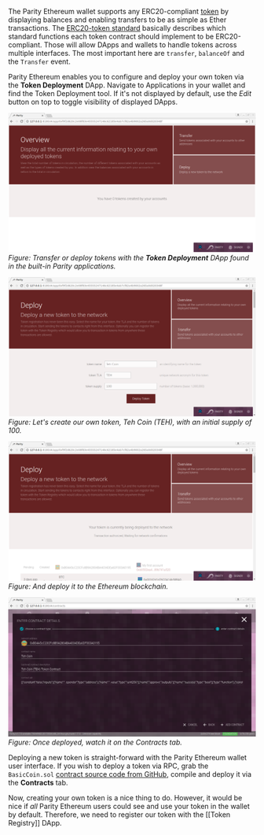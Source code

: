 The Parity Ethereum wallet supports any ERC20-compliant [token](Tokens) by displaying balances and enabling transfers to be as simple as Ether transactions. The [ERC20-token standard](https://github.com/ethereum/EIPs/issues/20) basically describes which standard functions each token contract should implement to be ERC20-compliant. Those will allow DApps and wallets to handle tokens across multiple interfaces. The most important here are `transfer`, `balanceOf` and the `Transfer` event.

Parity Ethereum enables you to configure and deploy your own token via the **Token Deployment** DApp. Navigate to Applications in your wallet and find the Token Deployment tool. If it's not displayed by default, use the _Edit_ button on top to toggle visibility of displayed DApps.

![dapps-tokendeploy-0](./images/dapps-tokendeploy-0.png)
_Figure: Transfer or deploy tokens with the **Token Deployment** DApp found in the built-in Parity applications._

![dapps-tokendeploy-1](./images/dapps-tokendeploy-1.png)
_Figure: Let's create our own token, Teh Coin (TEH), with an initial supply of 100._

![dapps-tokendeploy-2](./images/dapps-tokendeploy-2.png)
_Figure: And deploy it to the Ethereum blockchain._

![dapps-tokendeploy-4](./images/dapps-tokendeploy-4.png)
_Figure: Once deployed, watch it on the Contracts tab._

Deploying a new token is straight-forward with the Parity Ethereum wallet user interface. If you wish to deploy a token via RPC, grab the `BasicCoin.sol` [contract source code from GitHub](https://github.com/paritytech/contracts/blob/master/BasicCoin.sol), compile and deploy it via the **Contracts** tab.

Now, creating your own token is a nice thing to do. However, it would be nice if _all_ Parity Ethereum users could see and use your token in the wallet by default. Therefore, we need to register our token with the [[Token Registry]] DApp.
